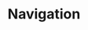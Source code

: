 ---
title: Navigation
layout: navigation
menu:
    main:
        name: Home
        url: "/"
        weight: 1
    main:
        name: About Us
        url: "/about-us/"
        weight: 2
    main:
        name: For Clients
        url: "/for-clients/"
        weight: 3
    main:
        name: For Talents
        url: "/for-talents/"
        weight: 4

---